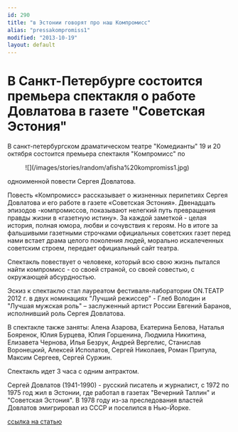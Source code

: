 ```yaml
---
id: 290
title: "в Эстонии говорят про наш Компромисс"
alias: "pressakompromiss1"
modified: "2013-10-19"
layout: default
---
```


# В Санкт-Петербурге состоится премьера спектакля о работе Довлатова в газете "Советская Эстония"

В санкт-петербургском драматическом театре "Комедианты" 19 и 20 октября состоится премьера спектакля "Компромисс" по

<figure>
![](/images/stories/random/afisha%20kompromiss1.jpg)
</figure>

одноименной повести Сергея Довлатова.

Повесть «Компромисс» рассказывает о жизненных перипетиях Сергея Довлатова и его работе в газете «Советская Эстония». Двенадцать эпизодов -компромиссов, показывают нелегкий путь превращения правды жизни в «газетную истину». За каждой заметкой - целая история, полная юмора, любви и сочувствия к героям. Но в итоге за фальшивыми газетными строчками официальных советских газет перед нами встает драма целого поколения людей, морально искалеченных советским строем, передает официальный сайт театра.

Спектакль повествует о человеке, который всю свою жизнь пытался найти компромисс - со своей страной, со своей совестью, с окружающей абсурдностью.

Эскиз к спектаклю стал лауреатом фестиваля-лаборатории ON.ТЕАТР 2012 г. в двух номинациях "Лучший режиссер" - Глеб Володин и "Лучшая мужская роль" – заслуженный артист России Евгений Баранов, исполнивший роль Сергея Довлатова.

В спектакле также заняты: Алена Азарова, Екатерина Белова, Наталья Бояренок, Юлия Бурцева, Юлия Горшенина, Людмила Никитина, Елизавета Чернова, Илья Безрук, Андрей Вергелис, Станислав Воронецкий, Алексей Исполатов, Сергей Николаев, Роман Притула, Максим Сергеев, Сергей Суржин.

Спектакль идет 3 часа с одним антрактом.

Сергей Довлатов (1941-1990) - русский писатель и журналист, с 1972 по 1975 год жил в Эстонии, где работал в газетах "Вечерний Таллин" и "Советская Эстония". В 1978 году из-за преследования властей Довлатов эмигрировал из СССР и поселился в Нью-Йорке.

[ссылка на статью](http://rus.err.ee/culture/7d0d95ed-4829-41b5-9203-bbdfebbbdccb)


